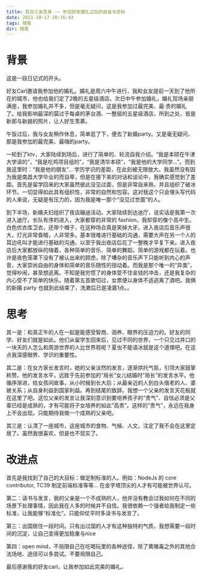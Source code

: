 ```yaml
---
title: 吾日三省吾身 —— 参加好友婚礼之后的自省与目标
date: 2021-10-17 20:16:43
tags: 随笔
dir: 随笔
---
```

# 背景
这是一段日记式的开头。

好友Carl邀请我参加他的婚礼。婚礼是周六中午进行，我和女友提前一天到了他所在的城市，他也给我们定了2晚的五星级酒店。次日中午参加婚礼，婚礼现场亲朋满座，我参加婚礼并不多，但是毫无疑问，这是我参加过最完美、最·贵的婚礼了。给我影响最深的莫过于每桌的茅台酒、一整层的五星级酒店，所到之处，皆是新郎与新娘的照片，让人好生羡慕。

午饭过后，我与女友稍作休息，简单逛了下，便去了新婚party。又是毫无疑问，那是我参加的最完美、最嗨的party。

一轮到了ktv，大家陆续到场后，进行了简单的、轮流自我介绍。“我是本硕在牛津大学读的”，“我是吃鸡项目组的”，“我是清华本硕”，“我是他的大学同学...”。而到我这里时：“我是他的朋友”... 学历学识的差距，在此刻被无限放大。我虽然没有因为我是南昌大学毕业的而自卑，但是在接下来的对话和谈论中，我确实感觉到了差距。首先是留学回来的大家虽然彼此没见过面，但是非常自来熟，并且组织了破冰环节。一切显得如此具有组织性，非常的自然和包容。这对我这个只会埋头写代码的人来说，无疑是有压力的，因为我是唯一那个“没见过世面”的人。

到下半场，新婚夫妇组织了夜店蹦迪活动。大家陆续到达迪厅，说实话是我第一次进入迪厅。长队有序的进入，大家都穿的非常的 fashion，我却穿的像个高中生。白色优衣库卫衣，还带个帽子，在这种场合真是笑掉大牙。进入夜店后音乐声很大，灯光非常昏暗，人非常多。基本很难进行基础的沟通，需要大声在另一个人的耳边吼叫才能进行基础的沟通，以至于我出夜店后花了一整晚才平复下来。进入夜店后大家都放纵的嗨着，各种简单的音乐、简单的舞蹈，简单的游戏都在玩着。也许是夜色笼罩下没有了被认出来的顾虑，除了嘈杂的音乐声下只能听到内心的声音，大家崇尚自由的身体和简单的音乐随性的扭动着。而我是那个唯一的“异类”，觉得吵闹，甚至想逃离。不知是我穷惯了的身体受不住金钱的冲击，还是我复杂的内心受不了简单的快乐。随着第五首歌切过，女票便以身体不适逃离了酒吧。我俩的新婚 party 也就到此结束了，洗漱后已是凌晨1点。。

# 思考
其一是：和真正牛的人在一起是能感受智商、涵养、眼界的压迫力的。好友的同学、好友们就是如此。他们从留学生回来后，见过不同的世界，一个只见过井口的一块天的人怎么和周游世界的人比世界观呢？夏虫不能语冰就是这个道理吧。在这点我深感眼界、学识的重要性。

其二是：在女方家长发言时，她的父亲淡然的发言，逐渐烘托气氛，引领大家鼓掌称赞。他的发言水平，远胜于先前参加的“局长”女儿结婚时“局长”的发言水平。他循序渐进，给女孩间故事，从小时候到长大后；从最亲近的人到白头偕老的人、婆媳关系；从自身利益到国家利益。再到结尾的致辞。我想一个父亲的发言天花板就在这里了吧。这位父亲的发言让我深刻意识到要培养孩子的“贵气”、自信必须是父辈已经是成熟的，才有可能将子女培养的如此“高贵”。这样的“贵气”，永远在我身上不会出现。只能期待我做一个成熟的父亲吧。

其三是：认清了一座城市，这座城市的食物、气候、人文，注定了我不会在这里定居了。虽然我很喜欢，但是也不现实了。

# 改进点
首先是我找到了自己的大目标：做定制标准的人。例如：NodeJs 的 core  contributor, TC39 制定前端标准等等... 在金字塔顶尖的人才有可能被世界认可。

第二：读书与发言，我的父亲是一个不成熟的人，他并没有教会过我如何在不同的场景下处理事情，因此我在人多的时候并不自信。我很依赖一个强者给我制定一些标准，让我能够“标准化”。只能仰仗平时多读书与发言了。

第三：出国居住一段时间。只有出过国的人才有这种独特的气质，我想需要一段时间的沉淀，让自己变得更加稳重与nice

第四：open mind，不局限自己在吃喝玩里的各种途径，除了黄赌毒之外的其他合法场地、途径可以多尝试。不要局限自己。

最后感谢我的好友carl，让我参加如此完美的婚礼。
